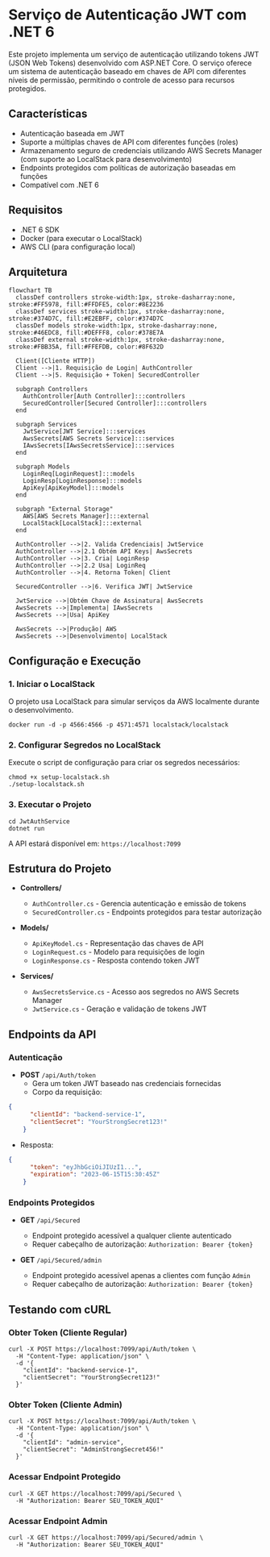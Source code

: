 # Serviço de Autenticação JWT com .NET 6

Este projeto implementa um serviço de autenticação utilizando tokens JWT (JSON Web Tokens) desenvolvido com ASP.NET Core. O serviço oferece um sistema de autenticação baseado em chaves de API com diferentes níveis de permissão, permitindo o controle de acesso para recursos protegidos.

## Características

- Autenticação baseada em JWT
- Suporte a múltiplas chaves de API com diferentes funções (roles)
- Armazenamento seguro de credenciais utilizando AWS Secrets Manager (com suporte ao LocalStack para desenvolvimento)
- Endpoints protegidos com políticas de autorização baseadas em funções
- Compatível com .NET 6

## Requisitos

- .NET 6 SDK
- Docker (para executar o LocalStack)
- AWS CLI (para configuração local)

## Arquitetura

```mermaid
flowchart TB
  classDef controllers stroke-width:1px, stroke-dasharray:none, stroke:#FF5978, fill:#FFDFE5, color:#8E2236
  classDef services stroke-width:1px, stroke-dasharray:none, stroke:#374D7C, fill:#E2EBFF, color:#374D7C
  classDef models stroke-width:1px, stroke-dasharray:none, stroke:#46EDC8, fill:#DEFFF8, color:#378E7A
  classDef external stroke-width:1px, stroke-dasharray:none, stroke:#FBB35A, fill:#FFEFDB, color:#8F632D

  Client([Cliente HTTP])
  Client -->|1. Requisição de Login| AuthController
  Client -->|5. Requisição + Token| SecuredController

  subgraph Controllers
    AuthController[Auth Controller]:::controllers
    SecuredController[Secured Controller]:::controllers
  end

  subgraph Services
    JwtService[JWT Service]:::services
    AwsSecrets[AWS Secrets Service]:::services
    IAwsSecrets[IAwsSecretsService]:::services
  end

  subgraph Models
    LoginReq[LoginRequest]:::models
    LoginResp[LoginResponse]:::models
    ApiKey[ApiKeyModel]:::models
  end

  subgraph "External Storage"
    AWS[AWS Secrets Manager]:::external
    LocalStack[LocalStack]:::external
  end

  AuthController -->|2. Valida Credenciais| JwtService
  AuthController -->|2.1 Obtém API Keys| AwsSecrets
  AuthController -->|3. Cria| LoginResp
  AuthController -->|2.2 Usa| LoginReq
  AuthController -->|4. Retorna Token| Client

  SecuredController -->|6. Verifica JWT| JwtService

  JwtService -->|Obtém Chave de Assinatura| AwsSecrets
  AwsSecrets -->|Implementa| IAwsSecrets
  AwsSecrets -->|Usa| ApiKey

  AwsSecrets -->|Produção| AWS
  AwsSecrets -->|Desenvolvimento| LocalStack
```

## Configuração e Execução

### 1. Iniciar o LocalStack

O projeto usa LocalStack para simular serviços da AWS localmente durante o desenvolvimento.

```shell script
docker run -d -p 4566:4566 -p 4571:4571 localstack/localstack
```


### 2. Configurar Segredos no LocalStack

Execute o script de configuração para criar os segredos necessários:

```shell script
chmod +x setup-localstack.sh
./setup-localstack.sh
```


### 3. Executar o Projeto

```shell script
cd JwtAuthService
dotnet run
```


A API estará disponível em: `https://localhost:7099`

## Estrutura do Projeto

- **Controllers/**
    - `AuthController.cs` - Gerencia autenticação e emissão de tokens
    - `SecuredController.cs` - Endpoints protegidos para testar autorização

- **Models/**
    - `ApiKeyModel.cs` - Representação das chaves de API
    - `LoginRequest.cs` - Modelo para requisições de login
    - `LoginResponse.cs` - Resposta contendo token JWT

- **Services/**
    - `AwsSecretsService.cs` - Acesso aos segredos no AWS Secrets Manager
    - `JwtService.cs` - Geração e validação de tokens JWT

## Endpoints da API

### Autenticação

- **POST** `/api/Auth/token`
    - Gera um token JWT baseado nas credenciais fornecidas
    - Corpo da requisição:
```json
{
      "clientId": "backend-service-1",
      "clientSecret": "YourStrongSecret123!"
    }
```

- Resposta:
```json
{
      "token": "eyJhbGciOiJIUzI1...",
      "expiration": "2023-06-15T15:30:45Z"
    }
```


### Endpoints Protegidos

- **GET** `/api/Secured`
    - Endpoint protegido acessível a qualquer cliente autenticado
    - Requer cabeçalho de autorização: `Authorization: Bearer {token}`

- **GET** `/api/Secured/admin`
    - Endpoint protegido acessível apenas a clientes com função `Admin`
    - Requer cabeçalho de autorização: `Authorization: Bearer {token}`

## Testando com cURL

### Obter Token (Cliente Regular)

```shell script
curl -X POST https://localhost:7099/api/Auth/token \
  -H "Content-Type: application/json" \
  -d '{
    "clientId": "backend-service-1",
    "clientSecret": "YourStrongSecret123!"
  }'
```


### Obter Token (Cliente Admin)

```shell script
curl -X POST https://localhost:7099/api/Auth/token \
  -H "Content-Type: application/json" \
  -d '{
    "clientId": "admin-service",
    "clientSecret": "AdminStrongSecret456!"
  }'
```


### Acessar Endpoint Protegido

```shell script
curl -X GET https://localhost:7099/api/Secured \
  -H "Authorization: Bearer SEU_TOKEN_AQUI"
```


### Acessar Endpoint Admin

```shell script
curl -X GET https://localhost:7099/api/Secured/admin \
  -H "Authorization: Bearer SEU_TOKEN_AQUI"
```
